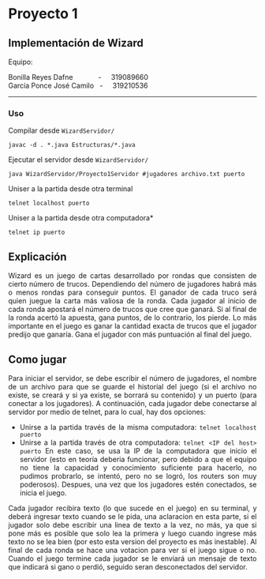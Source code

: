 Proyecto 1
=========================================

Implementación de Wizard
----------------------------------------------------

Equipo:

Bonilla Reyes Dafne &nbsp;   &nbsp;   &nbsp;   &nbsp;   &nbsp;   &nbsp;   - &nbsp;   &nbsp;   319089660  
García Ponce José Camilo &nbsp;   - &nbsp;   &nbsp;   319210536  

----------------------------------------------------

### Uso

Compilar desde `WizardServidor/`

```
javac -d . *.java Estructuras/*.java
```

Ejecutar el servidor desde `WizardServidor/` 

```
java WizardServidor/Proyecto1Servidor #jugadores archivo.txt puerto
```

Uniser a la partida desde otra terminal
```
telnet localhost puerto
```

Uniser a la partida desde otra computadora*
```
telnet ip puerto
```

## Explicación

<div align="justify">
Wizard es un juego de cartas desarrollado por rondas que consisten de cierto número de trucos. Dependiendo del número de jugadores habrá más o menos rondas para conseguir puntos. El ganador de cada truco será quien juegue la carta más valiosa de la ronda. Cada jugador al inicio de cada ronda apostará el número de trucos que cree que ganará. Si al final de la ronda acertó la apuesta, gana puntos, de lo contrario, los pierde. Lo más importante en el juego es ganar la cantidad exacta de trucos que el jugador predijo que ganarı́a. Gana el jugador con más puntuación al final del juego. 
</div>

## Como jugar

<div align="justify">
Para iniciar el servidor, se debe escribir el número de jugadores, el nombre de un archivo para que se guarde el historial del juego (si el archivo no existe, se creará y si ya existe, se borrará su contenido) y un puerto (para conectar a los jugadores). A continuación, cada jugador debe conectarse al servidor por medio de telnet, para lo cual, hay dos opciones: 

* Unirse a la partida través de la misma computadora:
`telnet localhost puerto`
* Unirse a la partida través de otra computadora:
`telnet <IP del host> puerto`
En este caso, se usa la IP de la computadora que inicio el servidor (esto en teoría deberia funcionar, pero debido a que el equipo no tiene la capacidad y conocimiento suficiente para hacerlo, no pudimos probrarlo, se intentó, pero no se logró, los routers son muy poderosos). Despues, una vez que los jugadores estén conectados, se inicia el juego. 

Cada jugador recibira texto (lo que sucede en el juego) en su terminal, y deberá ingresar texto cuando se le pida, una aclaracion en esta parte, si el jugador solo debe escribir una linea de texto a la vez, no más, ya que si pone más es posible que solo lea la primera y luego cuando ingrese más texto no se lea bien (por esto esta version del proyecto es más inestable). Al final de cada ronda se hace una votacion para ver si el juego sigue o no. Cuando el juego termine cada jugador se le enviará un mensaje de texto que indicará si gano o perdió, seguido seran desconectados del servidor.
</div>
